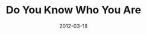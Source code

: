 ---
title: "Do You Know Who You Are"
speaker: "Kathy Kang"
date: "2012-03-18"
sermonUrl: "//35.190.93.184/sermons/20120317_sunday_director_kathy_kang_do_you_know_who_you_are.mp3"
---